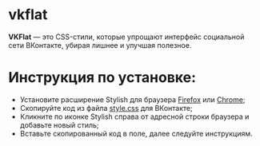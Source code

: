 # vkflat
**VKFlat** — это CSS-стили, которые упрощают интерфейс социальной сети ВКонтакте, убирая лишнее и улучшая полезное.

# Инструкция по установке:
* Установите расширение Stylish для браузера [Firefox](https://addons.mozilla.org/ru/firefox/addon/stylish/) или [Chrome](https://chrome.google.com/webstore/detail/stylish/fjnbnpbmkenffdnngjfgmeleoegfcffe?hl=ru);  
* Скопируйте код из файла [style.css](https://github.com/anton0kurilov/vkflat/blob/master/style.css) для ВКонтакте;
* Кликните по иконке Stylish справа от адресной строки браузера и добавьте новый стиль;
* Вставьте скопированный код в поле, далее следуйте инструкциям.
